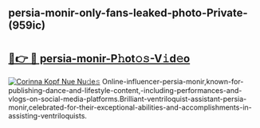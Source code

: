 ## persia-monir-only-fans​-leaked-photo​-Private-(959ic)


# <h2><a href="https://mediaupload.pro?title=persia-monir&ref=git">🔗👉 🔴 persia-monir-P𝚑ot𝚘𝚜-V𝚒d𝚎o</a></h2>

[![Corinna Kopf Nue Nu𝚍e𝚜](https://i.imgur.com/0qMVB7G.gif)](https://mediaupload.pro?title=persia-monir&ref=git)
Online-influencer-persia-monir,known-for-publishing-dance-and-lifestyle-content,-including-performances-and-vlogs-on-social-media-platforms.Brilliant-ventriloquist-assistant-persia-monir,celebrated-for-their-exceptional-abilities-and-accomplishments-in-assisting-ventriloquists.  